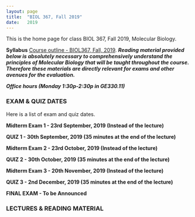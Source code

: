 ```yaml
---
layout: page
title:  "BIOL 367, Fall 2019"
date:   2019
---
```

This is the home page for class BIOL 367, Fall 2019, Molecular Biology.

**Syllabus**
[Course outline - BIOL367, Fall, 2019](https://github.com/kachroolab/kachroolab/files/3542632/BIOL367_Fall2019.course.outline.pdf). 
**_Reading material provided below is absolutely necessary to comprehensively understand the principles of Molecular Biology that will be taught throughout the course. Therefore these materials are directly relevant for exams and other avenues for the evaluation._** 

**_Office hours (Monday 1:30p-2:30p in GE330.11)_**

### **EXAM & QUIZ DATES**
Here is a list of exam and quiz dates. 

**Midterm Exam 1 - 23rd September, 2019 (Instead of the lecture)**

**QUIZ 1 - 30th September, 2019 (35 minutes at the end of the lecture)**

**Midterm Exam 2 - 23rd October, 2019 (Instead of the lecture)**

**QUIZ 2 - 30th October, 2019 (35 minutes at the end of the lecture)**

**Midterm Exam 3 - 20th November, 2019 (Instead of the lecture)**

**QUIZ 3 - 2nd December, 2019 (35 minutes at the end of the lecture)**

**FINAL EXAM - To be Announced**

### **LECTURES & READING MATERIAL**
